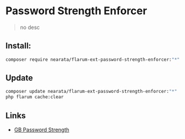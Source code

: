 # Password Strength Enforcer

> no desc

## Install:

```sh
composer require nearata/flarum-ext-password-strength-enforcer:"*"
```

## Update

```sh
composer update nearata/flarum-ext-password-strength-enforcer:"*"
php flarum cache:clear
```

## Links

- [GB Password Strength](https://github.com/glowingblue/flarum-ext-password-strength)
